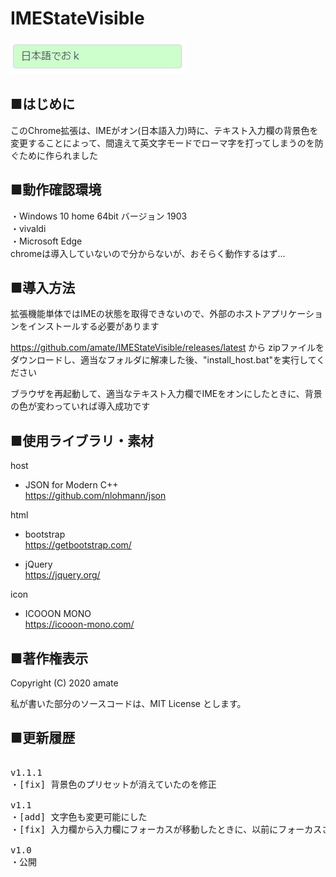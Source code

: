 # IMEStateVisible

![](https://raw.githubusercontent.com/amate/IMEStateVisible/images/images/ss1.jpg)

## ■はじめに
このChrome拡張は、IMEがオン(日本語入力)時に、テキスト入力欄の背景色を変更することによって、間違えて英文字モードでローマ字を打ってしまうのを防ぐために作られました

## ■動作確認環境
・Windows 10 home 64bit バージョン 1903  
・vivaldi  
・Microsoft Edge  
chromeは導入していないので分からないが、おそらく動作するはず…  

## ■導入方法

拡張機能単体ではIMEの状態を取得できないので、外部のホストアプリケーションをインストールする必要があります

https://github.com/amate/IMEStateVisible/releases/latest
から zipファイルをダウンロードし、適当なフォルダに解凍した後、"install_host.bat"を実行してください

ブラウザを再起動して、適当なテキスト入力欄でIMEをオンにしたときに、背景の色が変わっていれば導入成功です

## ■使用ライブラリ・素材

host  
- JSON for Modern C++  
https://github.com/nlohmann/json


html  
- bootstrap  
https://getbootstrap.com/

- jQuery  
https://jquery.org/

icon
- ICOOON MONO  
https://icooon-mono.com/


## ■著作権表示
Copyright (C) 2020 amate

私が書いた部分のソースコードは、MIT License とします。

## ■更新履歴

<pre>

v1.1.1
・[fix] 背景色のプリセットが消えていたのを修正

v1.1
・[add] 文字色も変更可能にした
・[fix] 入力欄から入力欄にフォーカスが移動したときに、以前にフォーカスされていた入力欄の背景の色が変わったままになるバグを修正

v1.0
・公開

</pre>
